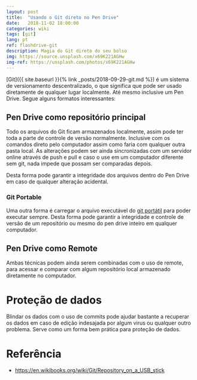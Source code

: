 ```yaml
---
layout: post
title:  "Usando o Git direto no Pen Drive"
date:   2018-11-02 18:00:00
categories: wiki
tags: [git]
lang: pt
ref: flashdrive-git
description: Magia do Git direto do seu bolso
img: https://source.unsplash.com/x69K221AGHw
img-ref: https://unsplash.com/photos/x69K221AGHw
---
```


[Git]({{ site.baseurl }}{% link _posts/2018-09-29-git.md %}) é um sistema de versionamento descentralizado, o que significa que pode ser usado diretamente de qualquer lugar localmente. Até mesmo inclusive um Pen Drive. Segue alguns formatos interessantes:

## Pen Drive como repositório principal

Todo os arquivos do Git ficam armazenados localmente, assim pode ter toda a parte de controle de versão normalmente. Inclusive com os comandos direto pelo computador assim como faria com qualquer outra pasta local. As alterações podem ser ainda sincronizadas com um servidor online através de push e pull e caso o use em um computador diferente sem git, nada impede que possam ser comparadas depois.

Desta forma pode garantir a integridade dos arquivos dentro do Pen Drive em caso de qualquer alteração acidental.

### Git Portable

Uma outra forma é carregar o arquivo executável do [git portátil](https://git-scm.com/download/win) para poder executar sempre. Desta forma pode garantir a integridade e controle de versão de um repositório ou mesmo do pen drive inteiro em qualquer computador.

## Pen Drive como Remote

Ambas técnicas podem ainda serem combinadas com o uso de remote, para acessar e comparar com algum repositório local armazenado diretamente no computador.


# Proteção de dados

Blindar os dados com o uso de commits pode ajudar bastante a recuperar os dados em caso de edição indesajada por algum virus ou qualquer outro problema. Serve como um forma bem prática para proteção de dados.

# Referência

 * https://en.wikibooks.org/wiki/Git/Repository_on_a_USB_stick
